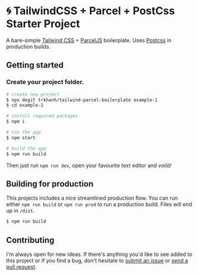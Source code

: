 # 🌀 TailwindCSS + Parcel + PostCss Starter Project 

A bare-simple [Tailwind CSS](https://tailwindcss.com) + [ParcelJS](https://parceljs.org) boilerplate. Uses [Postcss](https://github.com/postcss/postcss) in production builds.


## Getting started

### Create your project folder.

```bash
# create new project
$ npx degit trkhanh/tailwind-parcel-boilerplate example-1
$ cd example-1

# install required packages
$ npm i

# run the app
$ npm start

# build the app
$ npm run build
```


Then just run `npm run dev`, open your favourite text editor and _voilà!_

## Building for production

This projects includes a nice streamlined production flow. You can run either `npm run build` or `npm run prod` to run a production build. Files will end up in `/dist`.

```bash
$ npm run build
```

## Contributing

I'm always open for new ideas. If there's anything you'd like to see added to this project or if you find a bug, don't hesitate to [submit an issue](https://github.com/trkhanh/tailwind-parcel-boilerplate/issues/new) or [send a pull request](https://github.com/trkhanh/tailwind-parcel-boilerplate/pull/new/master).
